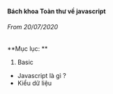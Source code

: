#### Bách khoa Toàn thư về javascript

###### From 20/07/2020

**Mục lục: **

1. Basic

* Javascript là gì ?
* Kiểu dữ liệu
